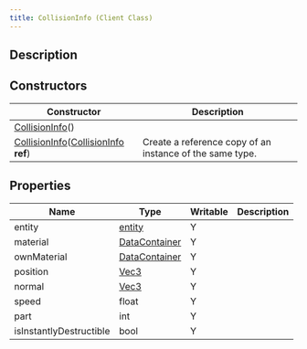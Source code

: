 ```yaml
---
title: CollisionInfo (Client Class)
---
```

## Description

## Constructors

| Constructor                                                                                                      | Description                                              |
| ---------------------------------------------------------------------------------------------------------------- | -------------------------------------------------------- |
| [CollisionInfo](/vext/ref/cls/clt/collisioninfo)()                                                            |                                                          |
| [CollisionInfo](/vext/ref/cls/clt/collisioninfo)([CollisionInfo](/vext/ref/cls/clt/collisioninfo) **ref**) | Create a reference copy of an instance of the same type. |

## Properties

| Name                    | Type                                                | Writable | Description |
| ----------------------- | --------------------------------------------------- | -------- | ----------- |
| entity                  | [entity](/vext/ref/cls/shr/entity)               | Y        |             |
| material                | [DataContainer](/vext/ref/cls/shr/datacontainer) | Y        |             |
| ownMaterial             | [DataContainer](/vext/ref/cls/shr/datacontainer) | Y        |             |
| position                | [Vec3](/vext/ref/cls/shr/vec3)                   | Y        |             |
| normal                  | [Vec3](/vext/ref/cls/shr/vec3)                   | Y        |             |
| speed                   | float                                               | Y        |             |
| part                    | int                                                 | Y        |             |
| isInstantlyDestructible | bool                                                | Y        |             |

